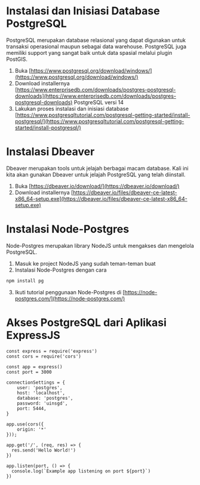 # Instalasi dan Inisiasi Database PostgreSQL

PostgreSQL merupakan database relasional yang dapat digunakan untuk transaksi operasional maupun sebagai data warehouse. PostgreSQL juga memiliki support yang sangat baik untuk data spasial melalui plugin PostGIS.

1. Buka [https://www.postgresql.org/download/windows/](https://www.postgresql.org/download/windows/)
2. Download installernya [https://www.enterprisedb.com/downloads/postgres-postgresql-downloads](https://www.enterprisedb.com/downloads/postgres-postgresql-downloads) PostgreSQL versi 14
3. Lakukan proses instalasi dan inisiasi database [https://www.postgresqltutorial.com/postgresql-getting-started/install-postgresql/](https://www.postgresqltutorial.com/postgresql-getting-started/install-postgresql/)

# Instalasi Dbeaver

Dbeaver merupakan tools untuk jelajah berbagai macam database. Kali ini kita akan gunakan Dbeaver untuk jelajah PostgreSQL yang telah diinstall.

1. Buka [https://dbeaver.io/download/](https://dbeaver.io/download/)
2. Download installernya [https://dbeaver.io/files/dbeaver-ce-latest-x86_64-setup.exe](https://dbeaver.io/files/dbeaver-ce-latest-x86_64-setup.exe)

# Instalasi Node-Postgres

Node-Postgres merupakan library NodeJS untuk mengakses dan mengelola PostgreSQL.

1. Masuk ke project NodeJS yang sudah teman-teman buat
2. Instalasi Node-Postgres dengan cara
```sh
npm install pg
```
3. Ikuti tutorial penggunaan Node-Postgres di [https://node-postgres.com/](https://node-postgres.com/)

# Akses PostgreSQL dari Aplikasi ExpressJS
```nodejs
const express = require('express')
const cors = require('cors')

const app = express()
const port = 3000

connectionSettings = {
    user: 'postgres',
    host: 'localhost',
    database: 'postgres',
    password: 'uinsgd',
    port: 5444,
}

app.use(cors({
    origin: '*'
}));

app.get('/', (req, res) => {
  res.send('Hello World!')
})

app.listen(port, () => {
  console.log(`Example app listening on port ${port}`)
})
```
